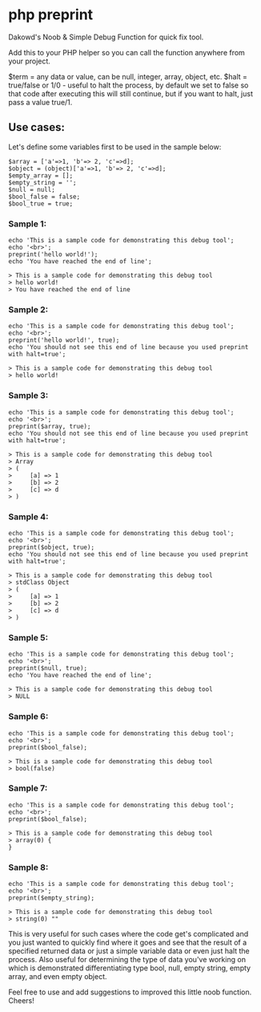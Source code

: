 # php preprint
Dakowd's Noob & Simple Debug Function for quick fix tool.

Add this to your PHP helper so you can call the function anywhere from your project.

$term = any data or value, can be null, integer, array, object, etc.
$halt = true/false or 1/0 - useful to halt the process, by default we set to false so that code after executing this will still continue, but if you want to halt, just pass a value true/1.

## Use cases:

Let's define some variables first to be used in the sample below:
```
$array = ['a'=>1, 'b'=> 2, 'c'=>d];
$object = (object)['a'=>1, 'b'=> 2, 'c'=>d];
$empty_array = [];
$empty_string = '';
$null = null;
$bool_false = false;
$bool_true = true;
```

### Sample 1:
```
echo 'This is a sample code for demonstrating this debug tool';
echo '<br>';
preprint('hello world!');
echo 'You have reached the end of line';
```
```
> This is a sample code for demonstrating this debug tool
> hello world!
> You have reached the end of line
```

### Sample 2:
```
echo 'This is a sample code for demonstrating this debug tool';
echo '<br>';
preprint('hello world!', true);
echo 'You should not see this end of line because you used preprint with halt=true';
```
```
> This is a sample code for demonstrating this debug tool
> hello world!
```

### Sample 3:
```
echo 'This is a sample code for demonstrating this debug tool';
echo '<br>';
preprint($array, true);
echo 'You should not see this end of line because you used preprint with halt=true';
```
```
> This is a sample code for demonstrating this debug tool
> Array
> (
>     [a] => 1
>     [b] => 2
>     [c] => d
> )
```

### Sample 4: 
```
echo 'This is a sample code for demonstrating this debug tool';
echo '<br>';
preprint($object, true);
echo 'You should not see this end of line because you used preprint with halt=true';
```
```
> This is a sample code for demonstrating this debug tool
> stdClass Object
> (
>     [a] => 1
>     [b] => 2
>     [c] => d
> )
```

### Sample 5:
```
echo 'This is a sample code for demonstrating this debug tool';
echo '<br>';
preprint($null, true);
echo 'You have reached the end of line';
```
```
> This is a sample code for demonstrating this debug tool
> NULL
```

### Sample 6:
```
echo 'This is a sample code for demonstrating this debug tool';
echo '<br>';
preprint($bool_false);
```
```
> This is a sample code for demonstrating this debug tool
> bool(false)
```

### Sample 7:
```
echo 'This is a sample code for demonstrating this debug tool';
echo '<br>';
preprint($bool_false);
```
```
> This is a sample code for demonstrating this debug tool
> array(0) {
}
```

### Sample 8:
``` 
echo 'This is a sample code for demonstrating this debug tool';
echo '<br>';
preprint($empty_string);
```
```
> This is a sample code for demonstrating this debug tool
> string(0) ""
```

This is very useful for such cases where the code get's complicated and you just wanted to quickly find where it goes and see that the result of a specified returned data or just a simple variable data or even just halt the process. Also useful for determining the type of data you've working on which is demonstrated differentiating type bool, null, empty string, empty array, and even empty object.

Feel free to use and add suggestions to improved this little noob function. Cheers!

